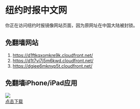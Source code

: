 <h1>纽约时报中文网</h1>
<p>你正在访问纽约时报镜像网站页面，因为原网址在中国大陆被封锁。</p>
<h2>免翻墙网站</h2>
<ol>
<li><a href="https://d1ftkqxomkre9k.cloudfront.net/" target="1">https://d1ftkqxomkre9k.cloudfront.net/</a></li>
<li><a href="https://d1t7vi7j5m6kwd.cloudfront.net/" target="2">https://d1t7vi7j5m6kwd.cloudfront.net/</a></li>
<li><a href="https://dgiee6mknyp5t.cloudfront.net/" target="3">https://dgiee6mknyp5t.cloudfront.net/</a></li>
</ol>
<h2>免翻墙iPhone/iPad应用</h2>
<p>
	<a href="https://itunes.apple.com/cn/app/niu-yue-shi-bao-zhong-wen-wang/id807498298?mt=8">
		<img src="icon175x175.jpeg" />
		<br/>点击下载
	</a>
</p>